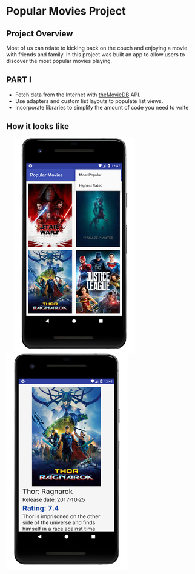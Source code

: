 # Popular Movies Project

[image1]: ./repo_images/screen_01.png "Screen 1"
[image2]: ./repo_images/screen_02.png "Screen 2"

## Project Overview
Most of us can relate to kicking back on the couch and enjoying a movie with friends and family. In this project was built an app to allow users to discover the most popular movies playing.

## PART I

- Fetch data from the Internet with [theMovieDB](https://www.themoviedb.org) API.
- Use adapters and custom list layouts to populate list views.
- Incorporate libraries to simplify the amount of code you need to write

## How it looks like

<img align="left" src="./repo_images/screen_01.png" width="320" height="569" alt="Screen 1" hspace="20"/>
<img align="left" src="./repo_images/screen_02.png" width="320" height="569" alt="Screen 2"/>
